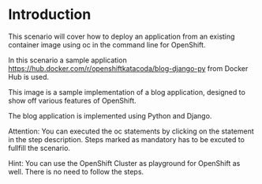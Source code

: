 # Introduction

This scenario will cover how to deploy an application from an existing container image using oc in the command line for OpenShift.

In this scenario a sample application https://hub.docker.com/r/openshiftkatacoda/blog-django-py from Docker Hub is used.

This image is a sample implementation of a blog application, designed to show off various features of OpenShift.

The blog application is implemented using Python and Django.

Attention:
You can executed the oc statements by clicking on the statement in the step description. Steps marked as mandatory has to be excuted to fullfill the scenario.

Hint: You can use the OpenShift Cluster as playground for OpenShift as well. There is no need to follow the steps.